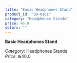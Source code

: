 ```yaml
---
title: "Basic Headphones Stand"
product_id: "3D-0161"
category: "Headphones Stands"
price: 40.0
colors: ""
---
```


**Basic Headphones Stand**

*Category*: Headphones Stands  
*Price*: ₪40.0

